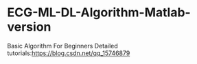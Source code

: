 # ECG-ML-DL-Algorithm-Matlab-version
Basic Algorithm For Beginners
Detailed tutorials:https://blog.csdn.net/qq_15746879
